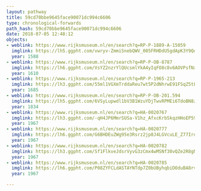 ```yaml
---
layout: pathway
title: 59cd70bbe9645face90071dc994c6606
type: chronological-forwards
path_hash: 59cd70bbe9645face90071dc994c6606
date: 2018-07-05 12:48:12
objects:
- weblink: https://www.rijksmuseum.nl/en/search?q=RP-P-1889-A-15059
  imglink: https://lh5.ggpht.com/vwryv-ZmmiSnebQWV_005FRHDdU5gdApK3Y9Qo8_2Lfkknup9TCtQ75ZI0sRXhSwHsEgf3T9koPY8CPFYUuDS2bcHWsm=s200
  year: 1588
- weblink: https://www.rijksmuseum.nl/en/search?q=RP-P-OB-8787
  imglink: https://lh6.ggpht.com/VsYZ2nzrYlQUcsmlYkA4yIqFO8c8v6AOVPsfNxnrIEl5Z2Lhf-Oa-wRANMVBimclxtS-EZlYPkugewA9P50MiJN6p2o=s200
  year: 1610
- weblink: https://www.rijksmuseum.nl/en/search?q=RP-P-1965-213
  imglink: https://lh3.ggpht.com/55ml1VGXmTrddaReu7wt5P2dNhrwE91FSqZ5tLkdUfkFQE8KpMAfVvkaUagA7proHgtFQkJCWjI_X_vMykkFM3QVkpT8=s200
  year: 1685
- weblink: https://www.rijksmuseum.nl/en/search?q=RP-P-OB-201.594
  imglink: https://lh5.ggpht.com/6VSyLupwdl1bV3B1WzuYDjTwvRPMEi6TdoBN8zYU8hMnhPKGn8T71r_OV31ppfP0s0-VV6ONu52EEax4iNk8IFvM6A=s200
  year: 1834
- weblink: https://www.rijksmuseum.nl/en/search?q=HA-0020767
  imglink: https://lh3.ggpht.com/-qH4JP6MmrSUSa-V1hz_AfxcKrbSkqzHHoEP59qJXfValKjDvs5wOC3QNECyi0hPyi9o9do2lUDe083oJH7yXO7_VzI=s200
  year: 1967
- weblink: https://www.rijksmuseum.nl/en/search?q=HA-0020777
  imglink: https://lh6.ggpht.com/G6BHDEuZWg95e3Rsrz2jp8J4LGVcuLE_Z77IropQPj4Spe1FXwdWz1aLkBSNR9V6w6TC1BVKIVHyT4T6bu15k867-pI=s200
  year: 1967
- weblink: https://www.rijksmuseum.nl/en/search?q=HA-0020782
  imglink: https://lh3.ggpht.com/Sf1FlkveJdsrVyvG3zCmx4wMSNf30vQZe2R8gNNm4gktZFBDtgAuYHAsXNv4V-9XTYsonolH-7a1Zyd4IHwnntRlQMg=s200
  year: 1967
- weblink: https://www.rijksmuseum.nl/en/search?q=HA-0020785
  imglink: https://lh6.ggpht.com/P08ZYFCLdASTAYNTdp7Z0bUByhqbiDOduBA8rvf3TzlxEOgZShYjT0s84CLtWxQY3yJb1thzieruHDQP9JyAg9ndp3qw=s200
  year: 1967

---
```

